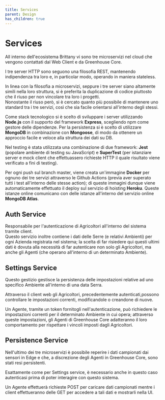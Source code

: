 ```yaml
---
title: Services
parent: Design
has_children: true
---
```


# Services

All interno dell'ecosistema Brittany vi sono tre microservizi nel cloud che vengono contattati dal Web Client e da Greenhouse Core.  

I tre server HTTP sono seguono una filosofia REST, mantenendo indipendenza tra loro e, in particolar modo, operando in maniera stateless.  

In linea con la filosofia a microservizi, seppure i tre server siano altamente simili nella loro struttura, si è preferita la duplicazione di codice piuttosto che il riuso per non vincolare tra loro i progetti.  
Nonostante il riuso però, si è cercato quanto più possibile di mantenere uno standard tra i tre servizi, così che sia facile orientarsi all'interno degli stessi.

Come stack tecnologico si è scelto di sviluppare i server utilizzando __Node.js__ con il supporto del framework __Express__, scegliendo npm come gestore delle dipendenze. Per la persistenza si è scelto di utilizzare __MongoDB__ in combinazione con __Mongoose__, di modo da ottenere un approccio facile e veloce alla struttura dei dati su DB.  

Nel testing è stata utilizzata una combinazione di due framework: __Jest__ (popolare ambiente di testing su JavaScript) e __SuperTest__ (per istanziare server e mock client che effettuassero richieste HTTP il quale risultato viene verificato a fini di testing).  

Per ogni push sul branch master, viene creata un'immagine __Docker__ per ognuno dei tre servizi attraverso le Github Actions (previa aver superato tutti i test all'interno delle stesse action); di queste immagini dunque viene automaticamente effettuato il deploy sul servizio di hoisting __Heroku__. Queste istanze online comunicano con delle istanze all'interno del servizio online __MongoDB Atlas__.

## Auth Service
Responsabile per l'autenticazione di Agricoltori all'interno del sistema tramite client.  
Questo servizio inoltre contiene i dati delle Serre (e relativi Ambienti) per ogni Azienda registrata nel sistema; la scelta di far risiedere qui questi ultimi dati è dovuta alla necessità di far autenticare non solo gli Agricoltori, ma anche gli Agenti (che operano all'interno di un determinato Ambiente).

## Settings Service
Questo gestizio gestisce la persistenza delle impostazioni relative ad uno specifico Ambiente all'interno di una data Serra.  

Attraverso il client web gli Agricoltori, precedentemente autenticati,possono controllare le impostazioni correnti, modificandole o creandone di nuove.  

Un Agente, tramite un token fornitogli nell'autenticazione, può richiedere le impostazioni correnti per il determinato Ambiente in cui opera; attraverso queste impostazioni, gli Agenti di Greenhouse Core adatteranno il loro comportamento per rispettare i vincoli imposti dagli Agricoltori.

## Persistence Service
Nell'ultimo dei tre microservizi è possibile reperire i dati campionati dai sensori in Edge e che, a discrezione degli Agenti in Greenhouse Core, sono stati resi persistenti.  

Esattamente come per Settings service, è necessario anche in questo caso autenticasi prima di poter interagire con questo sistema.  

Un Agente effettuerà richieste POST per caricare dati campionati mentre i client effettueranno delle GET per accedere a tali dati e mostrarli nella UI.
